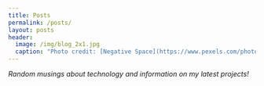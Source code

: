 ```yaml
---
title: Posts
permalink: /posts/
layout: posts
header:
  image: /img/blog_2x1.jpg
  caption: "Photo credit: [Negative Space](https://www.pexels.com/photo/iphone-notebook-pen-working-34088/)"
---
```


*Random musings about technology and information on my latest projects!*